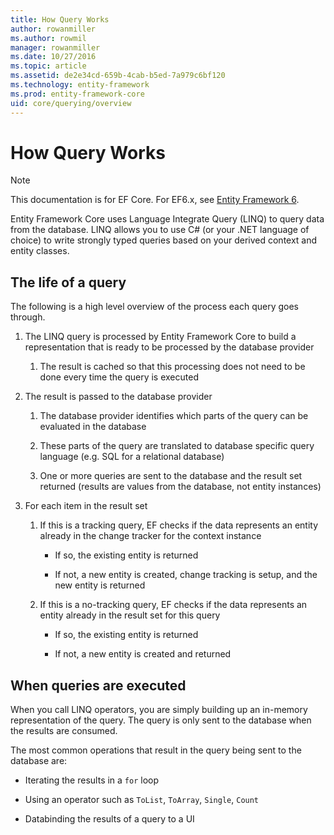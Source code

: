 ```yaml
---
title: How Query Works
author: rowanmiller
ms.author: rowmil
manager: rowanmiller
ms.date: 10/27/2016
ms.topic: article
ms.assetid: de2e34cd-659b-4cab-b5ed-7a979c6bf120
ms.technology: entity-framework
ms.prod: entity-framework-core 
uid: core/querying/overview
---
```

# How Query Works

> [!NOTE]
> This documentation is for EF Core. For EF6.x, see [Entity Framework 6](../../ef6/index.md).

Entity Framework Core uses Language Integrate Query (LINQ) to query data from the database. LINQ allows you to use C# (or your .NET language of choice) to write strongly typed queries based on your derived context and entity classes.

## The life of a query

The following is a high level overview of the process each query goes through.

1. The LINQ query is processed by Entity Framework Core to build a representation that is ready to be processed by the database provider

   1. The result is cached so that this processing does not need to be done every time the query is executed

2. The result is passed to the database provider

   1. The database provider identifies which parts of the query can be evaluated in the database

   2. These parts of the query are translated to database specific query language (e.g. SQL for a relational database)

   3. One or more queries are sent to the database and the result set returned (results are values from the database, not entity instances)

3. For each item in the result set

   1. If this is a tracking query, EF checks if the data represents an entity already in the change tracker for the context instance

      * If so, the existing entity is returned

      * If not, a new entity is created, change tracking is setup, and the new entity is returned

   2. If this is a no-tracking query, EF checks if the data represents an entity already in the result set for this query

      * If so, the existing entity is returned

      * If not, a new entity is created and returned

## When queries are executed

When you call LINQ operators, you are simply building up an in-memory representation of the query. The query is only sent to the database when the results are consumed.

The most common operations that result in the query being sent to the database are:
* Iterating the results in a `for` loop

* Using an operator such as `ToList`, `ToArray`, `Single`, `Count`

* Databinding the results of a query to a UI
